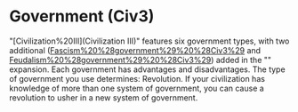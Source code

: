 # Government (Civ3)

"[Civilization%20III](Civilization III)" features six government types, with two additional ([Fascism%20%28government%29%20%28Civ3%29](Fascism) and [Feudalism%20%28government%29%20%28Civ3%29](Feudalism)) added in the "" expansion. Each government has advantages and disadvantages. The type of government you use determines:
Revolution.
If your civilization has knowledge of more than one system of government, you can cause a revolution to usher in a new system of government.